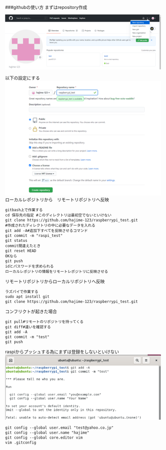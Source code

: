 ﻿###githubの使い方
まずはrepository作成  


![Test Image 1](github画像/1.PNG)  

以下の設定にする  
![Test Image 1](github画像/2.PNG)  
ローカルレポジトリから　リモートリポジトリへ反映  

~~~  
gitbash上で作業する
cd 保存先の指定 #このディレクトリは最初空でないといけない
git clone https://github.com/hajime-123/raspberrypi_test.git 
#作成されたディレクトリの中に必要なデータを入れる
git add -A#追加下すべてを反映させるコマンド
git commit -m "raspi_test"  
git status  
commit間違えたとき
git reset HEAD
OKなら
git push
idとパスワードを求められる  
ローカルレポジトリの情報をリモートレポジトリに反映させる
~~~
リモートリポジトリからローカルリポジトリへ反映
~~~  
ラズパイで作業する
sudo apt install git
git clone https://github.com/hajime-123/raspberrypi_test.git 
~~~
コンフリクトが起きた場合
~~~  
git pull#リモートのリポジトリを持ってくる
git diff#違いを確認する
git add -A
git commit -m "test"  
git push
~~~
raspiからプッシュする為にまずは登録をしないといけない 
![Test Image 1](github画像/5.PNG)  

~~~  
git config --global user.email "test@yahoo.co.jp"
git config --global user.name "hajime"
git config --global core.editor vim
vim .gitconfig
~~~